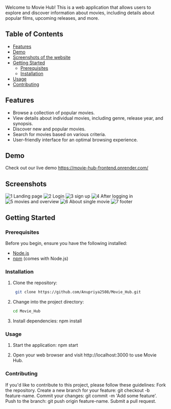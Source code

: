 Welcome to Movie Hub! This is a web application that allows users to explore and discover information about movies, including details about popular films, upcoming releases, and more.

## Table of Contents

- [Features](#features)
- [Demo](#demo)
- [Screenshots of the website](#screenshots)
- [Getting Started](#getting-started)
  - [Prerequisites](#prerequisites)
  - [Installation](#installation)
- [Usage](#usage)
- [Contributing](#contributing)

## Features

- Browse a collection of popular movies.
- View details about individual movies, including genre, release year, and synopsis.
- Discover new and popular movies.
- Search for movies based on various criteria.
- User-friendly interface for an optimal browsing experience.

## Demo

Check out our live demo https://movie-hub-frontend.onrender.com/

## Screenshots
![1 Landing page](https://github.com/Anupriya2508/Movie_Hub/assets/89139657/dbeecae9-dd72-4684-941d-3c725958ceaa)
![2 Login](https://github.com/Anupriya2508/Movie_Hub/assets/89139657/e25b4303-d398-43ac-9867-6ce9a3c8a4f4)
![3 sign up](https://github.com/Anupriya2508/Movie_Hub/assets/89139657/3d04ed22-e7b9-48fe-b60b-4728eb81f2b4)
![4 After logging in](https://github.com/Anupriya2508/Movie_Hub/assets/89139657/f489e705-94c3-4a6e-baaa-70d71d48a25b)
![5 movies and overview](https://github.com/Anupriya2508/Movie_Hub/assets/89139657/9e8be958-03fa-42ff-9927-ab2a0a66527d)
![6 About single movie](https://github.com/Anupriya2508/Movie_Hub/assets/89139657/f0cb901f-fb51-4679-83a3-cdb7ffa710c4)
![7 footer](https://github.com/Anupriya2508/Movie_Hub/assets/89139657/ffb13859-9e7a-485f-a15e-ef5f9a2c57c9)

## Getting Started

### Prerequisites

Before you begin, ensure you have the following installed:

- [Node.js](https://nodejs.org/)
- [npm](https://www.npmjs.com/) (comes with Node.js)

### Installation

1. Clone the repository:
   ```bash
    git clone https://github.com/Anupriya2508/Movie_Hub.git
    ```

2. Change into the project directory:
    ```bash
    cd Movie_Hub
    ```
   
4. Install dependencies:
   npm install
   
### Usage
1. Start the application:
   npm start
   
2. Open your web browser and visit http://localhost:3000 to use Movie Hub.

### Contributing
If you'd like to contribute to this project, please follow these guidelines:
  Fork the repository.
  Create a new branch for your feature: git checkout -b feature-name.
  Commit your changes: git commit -m 'Add some feature'.
  Push to the branch: git push origin feature-name.
  Submit a pull request.
